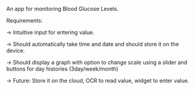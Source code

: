 An app for monitoring Blood Glucose Levels.

Requirements:

  -> Intuitive input for entering value.
  
  -> Should automatically take time and date and should store it on the device.
  
  -> Should display a graph with option to change scale using a slider and buttons for day histories (3day/week/month)
  
  -> Future: Store it on the cloud, OCR to read value, widget to enter value.
  
